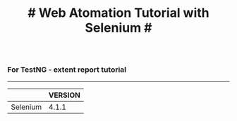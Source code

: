 <b> <h1> <p align="center" >   # Web Atomation Tutorial with Selenium # </h1> </b>  </p>

&nbsp; 

### For TestNG - extent report tutorial

-------------------------------------------------------------

|         | VERSION |
| -------| ----- |
| Selenium | 4.1.1|
